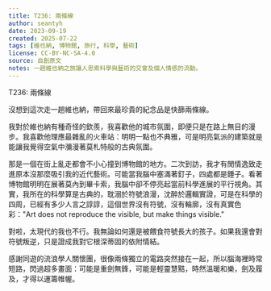 ```yaml
---
title: T236: 兩條線
author: seantyh
date: 2023-09-19
created: 2025-07-22
tags: [維也納, 博物館, 旅行, 科學, 藝術]
license: CC-BY-NC-SA-4.0
source: 自創原文
notes: 一趟維也納之旅讓人思索科學與藝術的交會及個人情感的流動。
---
```

T236: 兩條線

沒想到這次走一趟維也納，帶回來最珍貴的紀念品是快篩兩條線。

我對於維也納有種奇怪的欽羨，我喜歡他的城市氛圍，即便只是在路上無目的漫步。我喜歡他理應最雜亂的火車站：明明一點也不典雅，可是明亮氣派的建築就是能讓我覺得空氣中瀰漫著莫札特般的古典氛圍。

那是一個在街上亂走都會不小心撞到博物館的地方。二次到訪，我才有閒情逸致走進原本沒那麼吸引我的近代藝術。可能當我腦中塞滿著釘子，四處都是錘子。看著博物館明明在展著莫內到畢卡索，我腦中卻不停亮起當前科學進展的平行視角。其實，我所在的科學算是古典的，耽溺於符號浪漫，沈醉於邏輯實證，可是在科學的四周，已經有多少人言之諄諄，這個世界沒有符號，沒有輪廓，沒有真實色彩："Art does not reproduce the visible, but make things visible."

對啦，太現代的我也不行。我無論如何還是被餵食符號長大的孩子。如果我還會對符號叛逆，只是證成我對它根深蒂固的依附情結。

感謝同遊的流浪學人關懷團，很像兩條獨立的電路突然接在一起，所以腦海裡時常短路，閃過超多畫面：可能是重劍無鋒，可能是輕靈慧黠，時然溫暖和樂，劍及履及，才得以運籌帷幄。